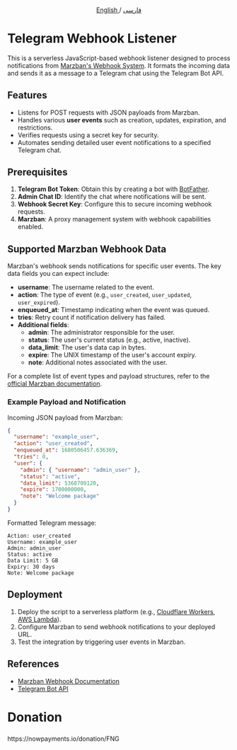 
###

<p align="center">
 <a href="./README.md">
 English
 </a>
 /
 <a href="./README-fa.md">
 فارسی
 </a>
</p>

###


# Telegram Webhook Listener

This is a serverless JavaScript-based webhook listener designed to process notifications from [Marzban's Webhook System](https://gozargah.github.io/marzban/en/docs/webhook). It formats the incoming data and sends it as a message to a Telegram chat using the Telegram Bot API.

## Features

- Listens for POST requests with JSON payloads from Marzban.
- Handles various **user events** such as creation, updates, expiration, and restrictions.
- Verifies requests using a secret key for security.
- Automates sending detailed user event notifications to a specified Telegram chat.

## Prerequisites

1. **Telegram Bot Token**: Obtain this by creating a bot with [BotFather](https://core.telegram.org/bots#botfather).
2. **Admin Chat ID**: Identify the chat where notifications will be sent.
3. **Webhook Secret Key**: Configure this to secure incoming webhook requests.
4. **Marzban**: A proxy management system with webhook capabilities enabled.

## Supported Marzban Webhook Data

Marzban's webhook sends notifications for specific user events. The key data fields you can expect include:

- **username**: The username related to the event.
- **action**: The type of event (e.g., `user_created`, `user_updated`, `user_expired`).
- **enqueued_at**: Timestamp indicating when the event was queued.
- **tries**: Retry count if notification delivery has failed.
- **Additional fields**:
  - **admin**: The administrator responsible for the user.
  - **status**: The user's current status (e.g., active, inactive).
  - **data_limit**: The user's data cap in bytes.
  - **expire**: The UNIX timestamp of the user's account expiry.
  - **note**: Additional notes associated with the user.

For a complete list of event types and payload structures, refer to the [official Marzban documentation](https://gozargah.github.io/marzban/en/docs/webhook).

### Example Payload and Notification

Incoming JSON payload from Marzban:

```json
{
  "username": "example_user",
  "action": "user_created",
  "enqueued_at": 1680506457.636369,
  "tries": 0,
  "user": {
    "admin": { "username": "admin_user" },
    "status": "active",
    "data_limit": 5368709120,
    "expire": 1700000000,
    "note": "Welcome package"
  }
}
```

Formatted Telegram message:

```
Action: user_created
Username: example_user
Admin: admin_user
Status: active
Data Limit: 5 GB
Expiry: 30 days
Note: Welcome package
```

## Deployment

1. Deploy the script to a serverless platform (e.g., [Cloudflare Workers](https://workers.cloudflare.com/), [AWS Lambda](https://aws.amazon.com/lambda/)).
2. Configure Marzban to send webhook notifications to your deployed URL.
3. Test the integration by triggering user events in Marzban.

## References

- [Marzban Webhook Documentation](https://gozargah.github.io/marzban/en/docs/webhook)
- [Telegram Bot API](https://core.telegram.org/bots/api)


###

<h1 align="left">Donation</h1>

###

<p align="left">https://nowpayments.io/donation/FNG</p>

###
